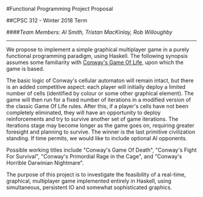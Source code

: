 
#Functional Programming Project Proposal


##CPSC 312 - Winter 2018 Term


####*Team Members: Al Smith, Tristan MacKinlay, Rob Willoughby*

___

We propose to implement a simple graphical multiplayer game in a purely functional programming paradigm, using Haskell. 
The following synopsis assumes some familiarity with 
[Conway's Game Of Life](https://en.wikipedia.org/wiki/Conway%27s_Game_of_Life), upon which the game is based.

The basic logic of Conway's cellular automaton will remain intact, but there is an added competitive aspect: each 
player will initially deploy a limited number of cells (identified by colour or some other graphical element). The game 
will then run for a fixed number of iterations in a modified version of the classic Game Of Life rules. 
After this, if a player's cells have not been completely eliminated, they will have 
an opportunity to deploy reinforcements and try to survive another set of game iterations. The iterations stage may 
become longer as the game goes on, requiring greater foresight and planning to survive. The winner is the last primitive
civilization standing. If time permits, we would like to include optional AI opponents.

Possible working titles include "Conway's Game Of Death", "Conway's Fight For Survival", "Conway's Primordial Rage in 
the Cage", and "Conway's Horrible Darwinian Nightmare".

The purpose of this project is to investigate the feasibility of a real-time, graphical, multiplayer game implemented 
entirely in Haskell, using simultaneous, persistent IO and somewhat sophisticated graphics.